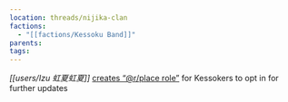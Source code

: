 ```yaml
---
location: threads/nijika-clan
factions:
  - "[[factions/Kessoku Band]]"
parents: 
tags: 
---
```

*[[users/Izu 虹夏虹夏]]* [creates “@r/place role”](https://discord.com/channels/1093664259273130084/1123827620308586516/1131395976846905466) for Kessokers to opt in for further updates
